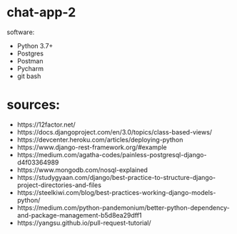 # chat-app-2
software:
<ul>
  <li>Python 3.7+</li>
  <li>Postgres</li>
  <li>Postman</li>
  <li>Pycharm</li>
  <li>git bash</li>
 </ul>

# sources:
<ul>
  <li>https://12factor.net/</li>
  <li>https://docs.djangoproject.com/en/3.0/topics/class-based-views/</li>
  <li>https://devcenter.heroku.com/articles/deploying-python</li>
  <li>https://www.django-rest-framework.org/#example</li>
  <li>https://medium.com/agatha-codes/painless-postgresql-django-d4f03364989</li>
  <li>https://www.mongodb.com/nosql-explained</li>
  <li>https://studygyaan.com/django/best-practice-to-structure-django-project-directories-and-files</li>
  <li>https://steelkiwi.com/blog/best-practices-working-django-models-python/</li>
  <li>https://medium.com/python-pandemonium/better-python-dependency-and-package-management-b5d8ea29dff1</li>
  <li>https://yangsu.github.io/pull-request-tutorial/</li>
</ul>
